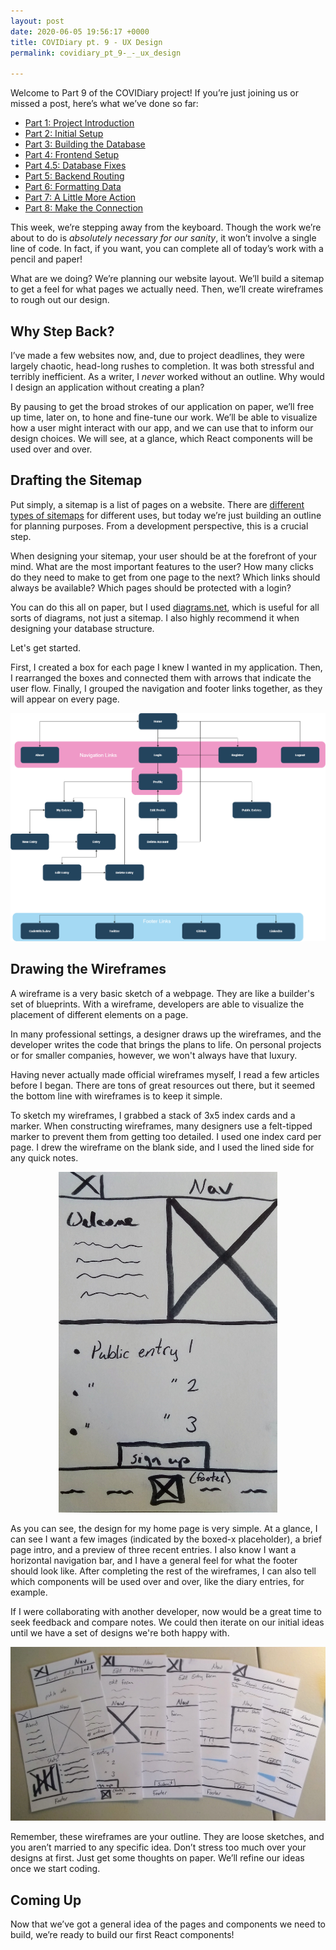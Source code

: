 ```yaml
---
layout: post
date: 2020-06-05 19:56:17 +0000
title: COVIDiary pt. 9 - UX Design
permalink: covidiary_pt_9-_-_ux_design

---
```

Welcome to Part 9 of the COVIDiary project! If you’re just joining us or missed a post, here’s what we’ve done so far:

* [Part 1: Project Introduction](https://www.codewitch.dev/covidiary_-_a_rails_react_project)
* [Part 2: Initial Setup](https://www.codewitch.dev/covidiary_part_2_-_initial_setup)
* [Part 3: Building the Database](https://www.codewitch.dev/covidiary_pt_3_-_building_the_database)
* [Part 4: Frontend Setup](https://www.codewitch.dev/covidiary_pt_4_-_frontend_setup)
* [Part 4.5: Database Fixes](https://www.codewitch.dev/covidiary_pt_4_5_-_database_fixes)
* [Part 5: Backend Routing](https://www.codewitch.dev/covidiary_pt_5_-_backend_routing)
* [Part 6: Formatting Data](https://www.codewitch.dev/covidiary_pt_6_-_formatting_data)
* [Part 7: A Little More Action](https://www.codewitch.dev/covidiary_pt_7_-_a_little_more_action)
* [Part 8: Make the Connection](https://www.codewitch.dev/covidiary_pt_8_-_make_the_connection)

This week, we’re stepping away from the keyboard. Though the work we’re about to do is _absolutely necessary for our sanity_, it won’t involve a single line of code. In fact, if you want, you can complete all of today’s work with a pencil and paper!

What are we doing? We’re planning our website layout. We’ll build a sitemap to get a feel for what pages we actually need. Then, we’ll create wireframes to rough out our design.

## Why Step Back?

I’ve made a few websites now, and, due to project deadlines, they were largely chaotic, head-long rushes to completion. It was both stressful and terribly inefficient. As a writer, I _never_ worked without an outline. Why would I design an application without creating a plan?

By pausing to get the broad strokes of our application on paper, we’ll free up time, later on, to hone and fine-tune our work. We’ll be able to visualize how a user might interact with our app, and we can use that to inform our design choices. We will see, at a glance, which React components will be used over and over.

## Drafting the Sitemap

Put simply, a sitemap is a list of pages on a website. There are [different types of sitemaps](https://en.wikipedia.org/wiki/Site_map) for different uses, but today we’re just building an outline for planning purposes. From a development perspective, this is a crucial step. 

When designing your sitemap, your user should be at the forefront of your mind. What are the most important features to the user? How many clicks do they need to make to get from one page to the next? Which links should always be available? Which pages should be protected with a login?

You can do this all on paper, but I used [diagrams.net](https://www.diagrams.net/), which is useful for all sorts of diagrams, not just a sitemap. I also highly recommend it when designing your database structure.

Let's get started.

First, I created a box for each page I knew I wanted in my application. Then, I rearranged the boxes and connected them with arrows that indicate the user flow. Finally, I grouped the navigation and footer links together, as they will appear on every page.

<p align='center'>
<img src='/uploads/sitemap.png' alt='COVIDiary Sitemap'>
</p>

## Drawing the Wireframes

A wireframe is a very basic sketch of a webpage. They are like a builder's set of blueprints. With a wireframe, developers are able to visualize the placement of different elements on a page.

In many professional settings, a designer draws up the wireframes, and the developer writes the code that brings the plans to life. On personal projects or for smaller companies, however, we won't always have that luxury. 

Having never actually made official wireframes myself, I read a few articles before I began. There are tons of great resources out there, but it seemed the bottom line with wireframes is to keep it simple.

To sketch my wireframes, I grabbed a stack of 3x5 index cards and a marker. When constructing wireframes, many designers use a felt-tipped marker to prevent them from getting too detailed. I used one index card per page. I drew the wireframe on the blank side, and I used the lined side for any quick notes.

<p align='center'> <img src='/uploads/home-wireframe.jpg' alt='Wireframe for COVIDiary home page' width='350'> </p>

As you can see, the design for my home page is very simple. At a glance, I can see I want a few images (indicated by the boxed-x placeholder), a brief page intro, and a preview of three recent entries. I also know I want a horizontal navigation bar, and I have a general feel for what the footer should look like. After completing the rest of the wireframes, I can also tell which components will be used over and over, like the diary entries, for example.

If I were collaborating with another developer, now would be a great time to seek feedback and compare notes. We could then iterate on our initial ideas until we have a set of designs we're both happy with. 

<p align='center'>
<img src='/uploads/wireframes.jpg' alt='Wireframes for COVIDiary app'>
</p>

Remember, these wireframes are your outline. They are loose sketches, and you aren’t married to any specific idea. Don’t stress too much over your designs at first. Just get some thoughts on paper. We’ll refine our ideas once we start coding.

## Coming Up

Now that we’ve got a general idea of the pages and components we need to build, we’re ready to build our first React components!